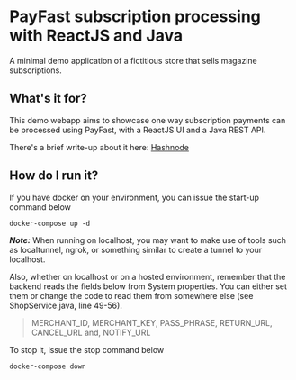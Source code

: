 # PayFast subscription processing with ReactJS and Java

A minimal demo application of a fictitious store that sells magazine subscriptions.

## What's it for?
This demo webapp aims to showcase one way subscription payments can be processed using PayFast, with a ReactJS UI and a Java REST API.

There's a brief write-up about it here: [Hashnode](https://njabulo.hashnode.dev/accept-payfast-subscription-payment-with-reactjs-and-java)

## How do I run it?
If you have docker on your environment, you can issue the start-up command below

```
docker-compose up -d
```
***Note:***
When running on localhost, you may want to make use of tools such as localtunnel, ngrok, or something similar to create a tunnel to your localhost.

Also, whether on localhost or on a hosted environment, remember that the backend reads the fields below from System properties. You can either set them or change the code to read them from somewhere else (see ShopService.java, line 49-56).
> MERCHANT_ID, MERCHANT_KEY, PASS_PHRASE, RETURN_URL, CANCEL_URL and, NOTIFY_URL

To stop it, issue the stop command below

```
docker-compose down
```
